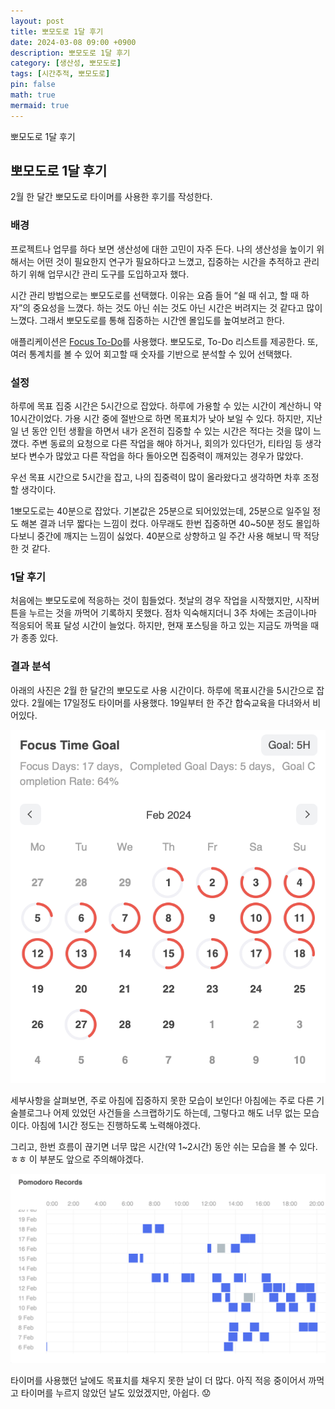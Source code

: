 ```yaml
---
layout: post
title: 뽀모도로 1달 후기
date: 2024-03-08 09:00 +0900 
description: 뽀모도로 1달 후기
category: [생산성, 뽀모도로] 
tags: [시간추적, 뽀모도로] 
pin: false
math: true
mermaid: true
---
```

뽀모도로 1달 후기
<!--more-->


## 뽀모도로 1달 후기


2월 한 달간 뽀모도로 타이머를 사용한 후기를 작성한다.


### 배경


프로젝트나 업무를 하다 보면 생산성에 대한 고민이 자주 든다. 나의 생산성을 높이기 위해서는 어떤 것이 필요한지 연구가 필요하다고 느꼈고, 집중하는 시간을 추적하고 관리하기 위해 업무시간 관리 도구를 도입하고자 했다.


시간 관리 방법으로는 뽀모도로를 선택했다. 이유는 요즘 들어 “쉴 때 쉬고, 할 때 하자”의 중요성을 느꼈다. 하는 것도 아닌 쉬는 것도 아닌 시간은 버려지는 것 같다고 많이 느꼈다. 그래서 뽀모도로를 통해 집중하는 시간엔 몰입도를 높여보려고 한다.


애플리케이션은 [Focus To-Do](https://www.focustodo.cn/)를 사용했다. 뽀모도로, To-Do 리스트를 제공한다. 또, 여러 통계치를 볼 수 있어 회고할 때 숫자를 기반으로 분석할 수 있어 선택했다.


### 설정


하루에 목표 집중 시간은 5시간으로 잡았다. 하루에 가용할 수 있는 시간이 계산하니 약 10시간이었다. 가용 시간 중에 절반으로 하면 목표치가 낮아 보일 수 있다. 하지만, 지난 일 년 동안 인턴 생활을 하면서 내가 온전히 집중할 수 있는 시간은 적다는 것을 많이 느꼈다. 주변 동료의 요청으로 다른 작업을 해야 하거나, 회의가 있다던가, 티타임 등 생각보다 변수가 많았고 다른 작업을 하다 돌아오면 집중력이 깨져있는 경우가 많았다.


우선 목표 시간으로 5시간을 잡고, 나의 집중력이 많이 올라왔다고 생각하면 차후 조정할 생각이다.


1뽀모도로는 40분으로 잡았다. 기본값은 25분으로 되어있었는데, 25분으로 일주일 정도 해본 결과 너무 짧다는 느낌이 컸다. 아무래도 한번 집중하면 40~50분 정도 몰입하다보니 중간에 깨지는 느낌이 싫었다. 40분으로 상향하고 일 주간 사용 해보니 딱 적당한 것 같다.


### 1달 후기


처음에는 뽀모도로에 적응하는 것이 힘들었다. 첫날의 경우 작업을 시작했지만, 시작버튼을 누르는 것을 까먹어 기록하지 못했다. 점차 익숙해지더니 3주 차에는 조금이나마 적응되어 목표 달성 시간이 늘었다. 하지만, 현재 포스팅을 하고 있는 지금도 까먹을 때가 종종 있다.


### 결과 분석


아래의 사진은 2월 한 달간의 뽀모도로 사용 시간이다. 하루에 목표시간을 5시간으로 잡았다. 2월에는 17일정도 타이머를 사용했다. 19일부터 한 주간 합숙교육을 다녀와서 비어있다. 


![Untitled.png](/assets/img/post/뽀모도로%201달%20후기/17.png)


세부사항을 살펴보면, 주로 아침에 집중하지 못한 모습이 보인다! 아침에는 주로 다른 기술블로그나 어제 있었던 사건들을 스크랩하기도 하는데, 그렇다고 해도 너무 없는 모습이다. 아침에 1시간 정도는 진행하도록 노력해야겠다.


그리고, 한번 흐름이 끊기면 너무 많은 시간(약 1~2시간) 동안 쉬는 모습을 볼 수 있다. ㅎㅎ 이 부분도 앞으로 주의해야겠다.


![Untitled.png](/assets/img/post/뽀모도로%201달%20후기/18.png)


타이머를 사용했던 날에도 목표치를 채우지 못한 날이 더 많다. 아직 적응 중이어서 까먹고 타이머를 누르지 않았던 날도 있었겠지만, 아쉽다. 😟

